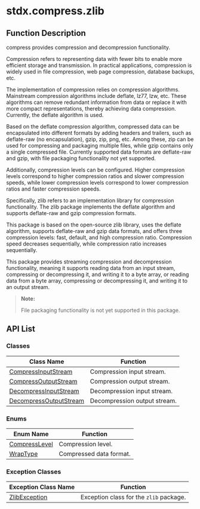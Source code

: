 # stdx.compress.zlib

## Function Description

compress provides compression and decompression functionality.

Compression refers to representing data with fewer bits to enable more efficient storage and transmission. In practical applications, compression is widely used in file compression, web page compression, database backups, etc.

The implementation of compression relies on compression algorithms. Mainstream compression algorithms include deflate, lz77, lzw, etc. These algorithms can remove redundant information from data or replace it with more compact representations, thereby achieving data compression. Currently, the deflate algorithm is used.

Based on the deflate compression algorithm, compressed data can be encapsulated into different formats by adding headers and trailers, such as deflate-raw (no encapsulation), gzip, zip, png, etc. Among these, zip can be used for compressing and packaging multiple files, while gzip contains only a single compressed file. Currently supported data formats are deflate-raw and gzip, with file packaging functionality not yet supported.

Additionally, compression levels can be configured. Higher compression levels correspond to higher compression ratios and slower compression speeds, while lower compression levels correspond to lower compression ratios and faster compression speeds.

Specifically, zlib refers to an implementation library for compression functionality. The zlib package implements the deflate algorithm and supports deflate-raw and gzip compression formats.

This package is based on the open-source zlib library, uses the deflate algorithm, supports deflate-raw and gzip data formats, and offers three compression levels: fast, default, and high compression ratio. Compression speed decreases sequentially, while compression ratio increases sequentially.

This package provides streaming compression and decompression functionality, meaning it supports reading data from an input stream, compressing or decompressing it, and writing it to a byte array, or reading data from a byte array, compressing or decompressing it, and writing it to an output stream.

> **Note:**
>
> File packaging functionality is not yet supported in this package.

## API List

### Classes

|                 Class Name                |                Function                |
| ----------------------------------------- | -------------------------------------- |
| [CompressInputStream](./zlib_package_api/zlib_package_classes.md#class-compressinputstream) | Compression input stream.    |
| [CompressOutputStream](./zlib_package_api/zlib_package_classes.md#class-compressoutputstream) | Compression output stream.       |
| [DecompressInputStream](./zlib_package_api/zlib_package_classes.md#class-decompressinputstream) | Decompression input stream.    |
| [DecompressOutputStream](./zlib_package_api/zlib_package_classes.md#class-decompressoutputstream) | Decompression output stream.      |

### Enums

|                 Enum Name                |                Function                |
| --------------------------------------- | -------------------------------------- |
| [CompressLevel](./zlib_package_api/zlib_package_enums.md#enum-compresslevel) | Compression level.      |
| [WrapType](./zlib_package_api/zlib_package_enums.md#enum-wraptype) | Compressed data format.    |

### Exception Classes

|                 Exception Class Name                |                Function                |
| ------------------------------------------------- | -------------------------------------- |
| [ZlibException](./zlib_package_api/zlib_package_exceptions.md#class-zlibexception) | Exception class for the `zlib` package.      |